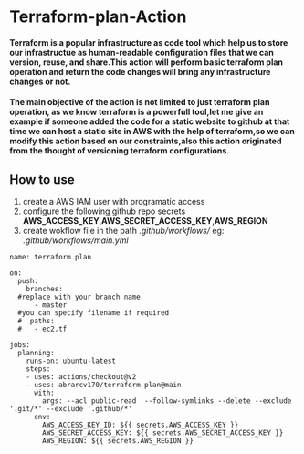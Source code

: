 # Terraform-plan-Action 
#### Terraform is a popular infrastructure as code tool which help us to store our infrastructue as human-readable configuration files that we can version, reuse, and share.This action   will perform basic terraform plan operation and  return  the code changes will bring any infrastructure changes or not.
#### The main objective of the action is not limited to just terraform plan operation, as we know terraform is a powerfull tool,let me give an example if someone  added the code for a static website to github at that time we can host a static site in AWS with the  help of terraform,so we can modify  this action based on our constraints,also this action  originated from the thought of  versioning terraform configurations.

## How to use
1. create a AWS IAM user  with  programatic access 
2. configure the following github repo secrets **AWS_ACCESS_KEY**,**AWS_SECRET_ACCESS_KEY**,**AWS_REGION**
3. create wokflow file in the path _.github/workflows/_ eg: _.github/workflows/main.yml_
```
name: terraform plan

on:
  push:
    branches:
  #replace with your branch name  
      - master
  #you can specify filename if required 
  #  paths:
  #   - ec2.tf

jobs:
  planning:
    runs-on: ubuntu-latest
    steps:
    - uses: actions/checkout@v2
    - uses: abrarcv170/terraform-plan@main
      with:
        args: --acl public-read  --follow-symlinks --delete --exclude '.git/*' --exclude '.github/*'
      env:
        AWS_ACCESS_KEY_ID: ${{ secrets.AWS_ACCESS_KEY }}
        AWS_SECRET_ACCESS_KEY: ${{ secrets.AWS_SECRET_ACCESS_KEY }}
        AWS_REGION: ${{ secrets.AWS_REGION }}
```
